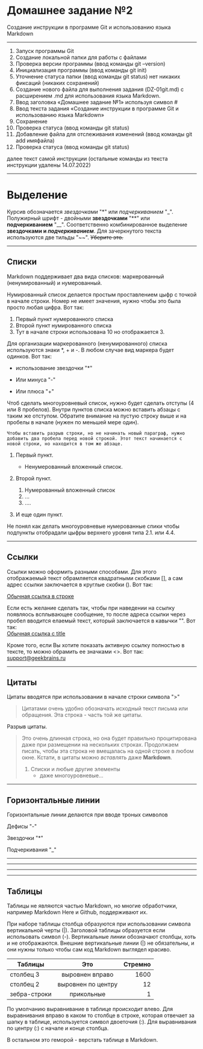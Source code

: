 # Домашнее задание №2
Создание инструкции в программе Git и использованию языка Markdown
___
1.	Запуск программы Git
2.	Создание локальной папки для работы с файлами
3.	Проверка версии программы (ввод команды git –version)
4.	Инициализация программы (ввод команды git init)
5.	Уточнение статуса папки (ввод команды git status) 
нет никаких фиксаций (никаких сохранений)
6.	Создание нового файла для выполнения задания (DZ-01git.md) с расширением .md для использования языка Markdown.
7.	Ввод заголовка «Домашнее задание №1» используя символ #
8.	Ввод текста задания «Создание инструкции в программе Git и использованию языка Markdown»
9.	Сохранение
10.	Проверка статуса (ввод команды git status)
11.	Добавление файла для отслеживания изменений (ввод команды git add имяфайла)
12.	Проверка статуса (ввод команды git status)

далее текст самой инструкции (остальные команды из текста инструкции удалены 14.07.2022)  
___

# Выделение #
Курсив обозначается *звездочками* "*" или _подчеркиванием_ "_".
Полужирный шрифт - двойными **звездочками** "**" или __подчеркиванием__ "__".
Соответственно комбинированное выделение **звездочками и _подчеркиванием_**.
Для зачеркнутого текста используются две тильды "~~". ~~Уберите это.~~

___
## Списки ##

Markdown поддерживает два вида списков: маркерованный (ненумированный) и нумерованный. 

Нумированный список делается простым проставлением цыфр с точкой в начале строки. Номер не имеет значения, нужно чтобы это была просто любая цифра. Вот так:

1. Первый пункт нумерованного списка
2. Второй пункт нумированного списка
10. Тут в начале строки использована 10 но отображается 3.
 

Для организации маркерованного (ненумированного) списка используются знаки *, + и -. В любом случае вид маркера будет одинков. Вот так:

* использование звездочки "*"
- Или минуса "-"
+ Или плюса "+"

Чтоб сделать многоуровневый список, нужно будет сделать отступы (4 или 8 пробелов). Внутри пунктов списка можно вставить абзацы с таким же отступом. Обратите внимание на пустую строку выше и на пробелы в начале (нужен по меньшей мере один).  

    Чтобы вставить разрыв строки, но не начинать новый параграф, нужно добавить два пробела перед новой строкой. Этот текст начинается с новой строки, но находится в том же абзаце.  

1. Первый пункт.
   * Ненумерованный вложенный список.
2. Второй пункт. 
   1. Нумерованный вложенный список
   1. ...
   2. ....
   
3. И еще один пункт.

Не понял как делать многоуровневые нумерованные спики чтобы подпункты отобрадали цыфры верхнего уровня типа 2.1. или 4.4.


___

## Ссылки ##

Ссылки можно оформить разными способами. Для этого отображаемый текст обрамляется квадратными скобками [], а сам адрес ссылки заключается в круглые скобки (). Вот так:  

[Обычная ссылка в строке](https://gb.ru/)

Если есть желание сделать так, чтобы при наведении на ссылку появляось всплывающее сообщение, то после адреса ссылки через пробел вводится елаемый текст, который заключается в кавычки "".  Вот так:   
[Обычная ссылка с title](https://gb.ru/ "Сайт GeekBrains")

Кроме того, если Вы хотите показать активную ссылку полностью в тексте, то можно обрамить ее значками <>. Вот так:  
<support@geekbrains.ru>

___
## Цитаты ##

 Цитаты вводятся при использовании в начале строки символа ">" 
> Цитатами очень удобно обозначать исходный текст письма или обращения.
> Эта строка - часть той же цитаты.

Разрыв цитаты.

> Это очень длинная строка, но она будет правильно процитирована даже при размещении на нескольких строках. Продолжаем писать, чтобы эта строка не вмещалась на одной строке в любом окне. Кстати, в цитаты можно *вставлять* даже **Markdown**.  
>  1. Списки и любые другие элементы   
>      * даже многоуровневые...
___


## Горизонтальные линии ##

Горизонтальные линии делаются при вводе троных символов

Дефисы "-"

Звездочки "*"

Подчеркивания "_"
___

***

---


___

## Таблицы

Таблицы не являются частью Markdown, но многие обработчики, например Markdown Here и Github, поддерживают их.

При наборе таблицы столбца образуются при использовании символа вертикальной черты (|). Заголовой таблицы образуется если испольовать символ (-).  Вертикальные линии обозначают столбцы, хоть и не отображаются. Внешние вертикальные линии (|) не обязательны, и они нужны только чтобы сам код Markdown выглядел красиво.

| Таблицы       | Это                | Стремно |
| ------------- |:------------------:| -----:|
| столбец 3     | выровнен вправо    | 1600 |
| столбец 2     | выровнен по центру |   12 |
| зебра-строки  | прикольные         |   1 |

По умолчанию выравнивание в таблице происходит влево. Для выравнивания вправо в каком то столбце в строке, которая отвечает за шапку в таблице, используется символ двоеточия (:). Для выравнивания по центру (:) с начале и  конце столбца.

В остальном это геморой - верстать таблице в Markdown.

